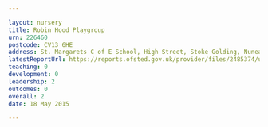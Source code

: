 ```yaml
---

layout: nursery
title: Robin Hood Playgroup
urn: 226460
postcode: CV13 6HE
address: St. Margarets C of E School, High Street, Stoke Golding, Nuneaton, Warwickshire, CV13 6HE
latestReportUrl: https://reports.ofsted.gov.uk/provider/files/2485374/urn/226460.pdf
teaching: 0
development: 0
leadership: 2
outcomes: 0
overall: 2
date: 18 May 2015

---
```

